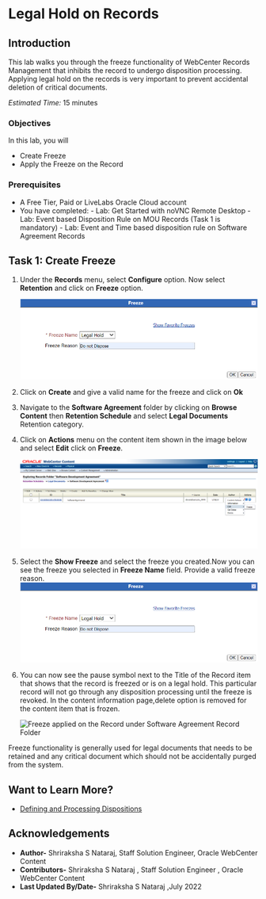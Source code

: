 # Legal Hold on Records

## Introduction

This lab walks you through the freeze functionality of WebCenter Records Management that inhibits the record to undergo disposition processing. Applying legal hold on the records is very important to prevent accidental deletion of critical documents.

*Estimated Time:* 15 minutes

### Objectives

In this lab, you will

* Create Freeze
* Apply the Freeze on the Record

### Prerequisites

* A Free Tier, Paid or LiveLabs Oracle Cloud account
* You have completed:
      - Lab: Get Started with noVNC Remote Desktop
      - Lab: Event based Disposition Rule on MOU Records (Task 1 is mandatory)
      - Lab: Event and Time based disposition rule on Software Agreement Records

## Task 1: Create Freeze

1. Under the **Records** menu, select **Configure** option. Now select **Retention** and click on **Freeze** option.

    ![Selecting the freeze option from the Records Menu](images/apply-freeze.png " ")

2. Click on **Create** and give a valid name for the freeze and click on **Ok**

3. Navigate to the **Software Agreement** folder by clicking on **Browse Content** then **Retention Schedule** and select **Legal Documents** Retention category.

4. Click on **Actions** menu on the content item shown in the image below and select **Edit** click on **Freeze**.

   ![Edit the freeze as shown in this image below from the record folder page](./images/edit-freeze.png "Edit Freeze from the Record Folder Page")

5. Select the **Show Freeze** and select the freeze you created.Now you can see the freeze you selected in **Freeze Name** field. Provide a valid freeze reason.
   ![Select the freeze to be applied on the Record](./images/apply-freeze.png "Apply Freeze Window")

6. You can now see the pause symbol next to the Title of the Record item that shows that the record is freezed or is on a legal hold. This particular record will not go through any disposition processing until the freeze is revoked.
In the content information page,delete option is removed for the content item that is frozen.

   ![Freeze applied on the Record under Software Agreement Record Folder](/images/freeze-applied.png "Freeze Applied")
   
  Freeze functionality is generally used for legal documents that needs to be retained and any critical document which should not be accidentally purged from the system.

## Want to Learn More?

* [Defining and Processing Dispositions](https://docs.oracle.com/en/middleware/webcenter/content/12.2.1.4/webcenter-content-manage/defining-and-processing-dispositions.html#GUID-0827B335-BA5E-4B9C-9270-27BE4520391C)

## Acknowledgements

* **Author-** Shriraksha S Nataraj, Staff Solution Engineer, Oracle WebCenter Content
* **Contributors-** Shriraksha S Nataraj , Staff Solution Engineer , Oracle WebCenter Content
* **Last Updated By/Date-** Shriraksha S Nataraj ,July 2022
